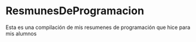 # ResmunesDeProgramacion
Esta es una compilación de mis resumenes de programación que hice para mis alumnos
